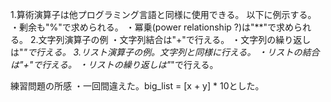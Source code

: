 1.算術演算子は他プログラミング言語と同様に使用できる。
以下に例示する。
・剰余も"%"で求められる。
・冪乗(power relationship ?)は"**"で求められる。
2.文字列演算子の例
・文字列結合は"+"で行える。
・文字列の繰り返しは"*"で行える。
3.リスト演算子の例。文字列と同様に行える。
・リストの結合は"+"で行える。
・リストの繰り返しは"*"で行える。

練習問題の所感
・一回間違えた。big_list = [x + y] * 10とした。